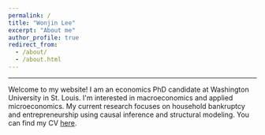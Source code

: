 ```yaml
---
permalink: /
title: "Wonjin Lee"
excerpt: "About me"
author_profile: true
redirect_from: 
  - /about/
  - /about.html
---
```

---
Welcome to my website! I am an economics PhD candidate at Washington University in St. Louis. I'm interested in macroeconomics and applied microeconomics. My current research focuses on household bankruptcy and entrepreneurship using causal inference and structural modeling. You can find my CV [here](https://www.dropbox.com/s/tb6mrczrpo9rwsv/wonjinlee_cv.pdf?dl=0).

